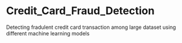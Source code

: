 # Credit_Card_Fraud_Detection
Detecting fradulent credit card transaction among large dataset using different machine learning models
